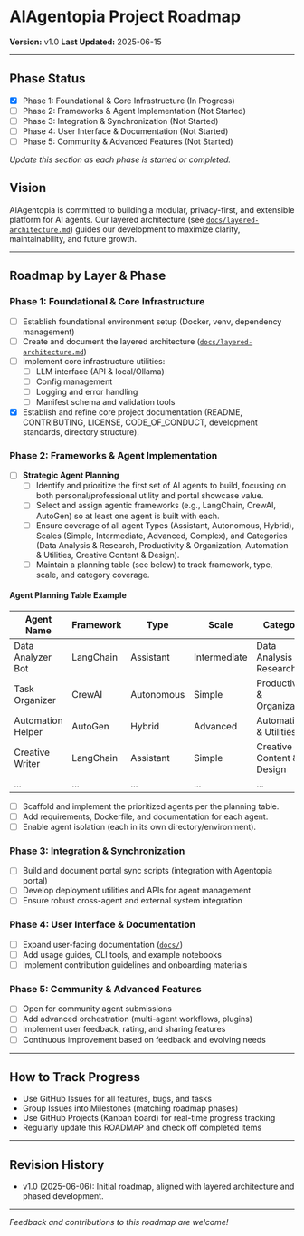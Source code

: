 # AIAgentopia Project Roadmap

**Version:** v1.0
**Last Updated:** 2025-06-15

---

## Phase Status
- [x] Phase 1: Foundational & Core Infrastructure (In Progress)
- [ ] Phase 2: Frameworks & Agent Implementation (Not Started)
- [ ] Phase 3: Integration & Synchronization (Not Started)
- [ ] Phase 4: User Interface & Documentation (Not Started)
- [ ] Phase 5: Community & Advanced Features (Not Started)

_Update this section as each phase is started or completed._

## Vision
AIAgentopia is committed to building a modular, privacy-first, and extensible platform for AI agents. Our layered architecture (see [`docs/layered-architecture.md`](./docs/layered-architecture.md)) guides our development to maximize clarity, maintainability, and future growth.

---

## Roadmap by Layer & Phase

### Phase 1: Foundational & Core Infrastructure
- [ ] Establish foundational environment setup (Docker, venv, dependency management)
- [ ] Create and document the layered architecture ([`docs/layered-architecture.md`](./docs/layered-architecture.md))
- [ ] Implement core infrastructure utilities:
  - [ ] LLM interface (API & local/Ollama)
  - [ ] Config management
  - [ ] Logging and error handling
  - [ ] Manifest schema and validation tools
- [x] Establish and refine core project documentation (README, CONTRIBUTING, LICENSE, CODE_OF_CONDUCT, development standards, directory structure).

### Phase 2: Frameworks & Agent Implementation

- [ ] **Strategic Agent Planning**
  - [ ] Identify and prioritize the first set of AI agents to build, focusing on both personal/professional utility and portal showcase value.
  - [ ] Select and assign agentic frameworks (e.g., LangChain, CrewAI, AutoGen) so at least one agent is built with each.
  - [ ] Ensure coverage of all agent Types (Assistant, Autonomous, Hybrid), Scales (Simple, Intermediate, Advanced, Complex), and Categories (Data Analysis & Research, Productivity & Organization, Automation & Utilities, Creative Content & Design).
  - [ ] Maintain a planning table (see below) to track framework, type, scale, and category coverage.

#### Agent Planning Table Example

| Agent Name         | Framework   | Type       | Scale        | Category                     | Status   |
|--------------------|-------------|------------|--------------|------------------------------|----------|
| Data Analyzer Bot  | LangChain   | Assistant  | Intermediate | Data Analysis & Research     | Planned  |
| Task Organizer     | CrewAI      | Autonomous | Simple       | Productivity & Organization  | Planned  |
| Automation Helper  | AutoGen     | Hybrid     | Advanced     | Automation & Utilities       | Planned  |
| Creative Writer    | LangChain   | Assistant  | Simple       | Creative Content & Design    | Planned  |
| ...                | ...         | ...        | ...          | ...                          | ...      |

- [ ] Scaffold and implement the prioritized agents per the planning table.
- [ ] Add requirements, Dockerfile, and documentation for each agent.
- [ ] Enable agent isolation (each in its own directory/environment).

### Phase 3: Integration & Synchronization
- [ ] Build and document portal sync scripts (integration with Agentopia portal)
- [ ] Develop deployment utilities and APIs for agent management
- [ ] Ensure robust cross-agent and external system integration

### Phase 4: User Interface & Documentation
- [ ] Expand user-facing documentation ([`docs/`](./docs/))
- [ ] Add usage guides, CLI tools, and example notebooks
- [ ] Implement contribution guidelines and onboarding materials

### Phase 5: Community & Advanced Features
- [ ] Open for community agent submissions
- [ ] Add advanced orchestration (multi-agent workflows, plugins)
- [ ] Implement user feedback, rating, and sharing features
- [ ] Continuous improvement based on feedback and evolving needs

---

## How to Track Progress
- Use GitHub Issues for all features, bugs, and tasks
- Group Issues into Milestones (matching roadmap phases)
- Use GitHub Projects (Kanban board) for real-time progress tracking
- Regularly update this ROADMAP and check off completed items

---

## Revision History
- v1.0 (2025-06-06): Initial roadmap, aligned with layered architecture and phased development.

---

*Feedback and contributions to this roadmap are welcome!*
